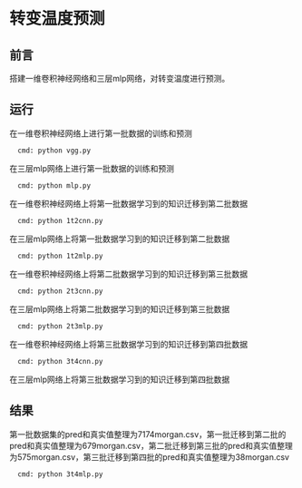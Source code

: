 # 转变温度预测

## 前言
搭建一维卷积神经网络和三层mlp网络，对转变温度进行预测。

## 运行
在一维卷积神经网络上进行第一批数据的训练和预测

      cmd: python vgg.py

在三层mlp网络上进行第一批数据的训练和预测

      cmd: python mlp.py

在一维卷积神经网络上将第一批数据学习到的知识迁移到第二批数据

      cmd: python 1t2cnn.py

在三层mlp网络上将第一批数据学习到的知识迁移到第二批数据

      cmd: python 1t2mlp.py

在一维卷积神经网络上将第二批数据学习到的知识迁移到第三批数据

      cmd: python 2t3cnn.py

在三层mlp网络上将第二批数据学习到的知识迁移到第三批数据

      cmd: python 2t3mlp.py

在一维卷积神经网络上将第三批数据学习到的知识迁移到第四批数据

      cmd: python 3t4cnn.py

在三层mlp网络上将第三批数据学习到的知识迁移到第四批数据

## 结果
第一批数据集的pred和真实值整理为7174morgan.csv，第一批迁移到第二批的pred和真实值整理为679morgan.csv，第二批迁移到第三批的pred和真实值整理为575morgan.csv，第三批迁移到第四批的pred和真实值整理为38morgan.csv

      cmd: python 3t4mlp.py



